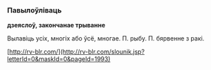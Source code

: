 ### Павылоўліваць
**дзеяслоў, закончанае трыванне**

Вылавіць усіх, многіх або ўсё, многае. П. рыбу. П. бярвенне з ракі.

<a rel="author">[http://rv-blr.com/](http://rv-blr.com/slounik.jsp?letterId=0&maskId=0&pageId=1993)</a>
